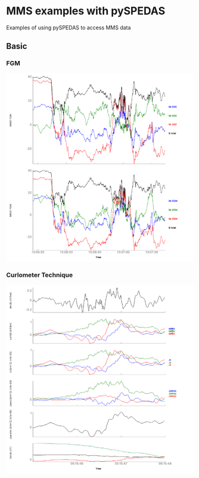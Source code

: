# MMS examples with pySPEDAS
Examples of using pySPEDAS to access MMS data
<h2>Basic</h2>
<h3>FGM</h3>
<p align="center">
<a href="https://nbviewer.jupyter.org/github/spedas/mms-examples/blob/master/basic/Fluxgate%20Magnetometer%20(FGM).ipynb">
<img src="plots/fgm.png?raw=true" alt="Loading MMS FGM data" width="800">
</a>
</p>

<h3>Curlometer Technique</h3>
<p align="center">
<a href="https://nbviewer.jupyter.org/github/spedas/mms-examples/blob/master/basic/Curlometer%20Technique.ipynb">
<img src="plots/curlometer.png?raw=true" alt="Curlometer technique with MMS data" width="800">
</a>
</p>